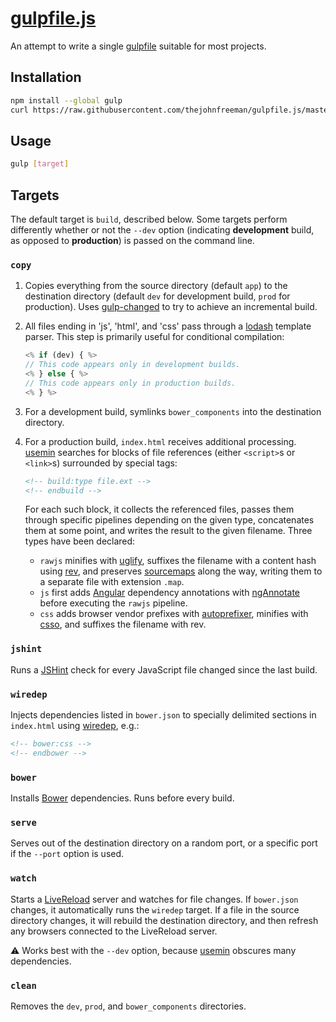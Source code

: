 # [gulpfile.js][]

[gulpfile.js]: https://github.com/thejohnfreeman/gulpfile.js

An attempt to write a single [gulpfile][gulp] suitable for most projects.

[gulp]: http://gulpjs.com/

## Installation

```sh
npm install --global gulp
curl https://raw.githubusercontent.com/thejohnfreeman/gulpfile.js/master/gulpfile.js -o gulpfile.js
```

## Usage

```sh
gulp [target]
```

## Targets

The default target is `build`, described below. Some targets perform differently
whether or not the `--dev` option (indicating **development** build, as opposed
to **production**) is passed on the command line.

### `copy`

1. Copies everything from the source directory (default `app`) to the
   destination directory (default `dev` for development build, `prod` for
   production). Uses [gulp-changed][] to try to achieve an incremental build.

2. All files ending in 'js', 'html', and 'css' pass through a
   [lodash][lodash-template] template parser. This step is primarily useful for
   conditional compilation:

    ```js
    <% if (dev) { %>
    // This code appears only in development builds.
    <% } else { %>
    // This code appears only in production builds.
    <% } %>
    ```

3. For a development build, symlinks `bower_components` into the destination
   directory.

4. For a production build, `index.html` receives additional
   processing. [usemin][] searches for blocks of file references (either
   `<script>`s or `<link>`s) surrounded by special tags:

   ```html
   <!-- build:type file.ext -->
   <!-- endbuild -->
   ```

   For each such block, it collects the referenced files, passes them through
   specific pipelines depending on the given type, concatenates them at some
   point, and writes the result to the given filename. Three types have been
   declared:

    - `rawjs` minifies with [uglify][], suffixes the filename with a content
      hash using [rev][], and preserves [sourcemaps][] along the way, writing
      them to a separate file with extension `.map`.
    - `js` first adds [Angular][] dependency annotations with [ngAnnotate][]
      before executing the `rawjs` pipeline.
    - `css` adds browser vendor prefixes with [autoprefixer][], minifies with
      [csso][], and suffixes the filename with rev.

[gulp-changed]: https://github.com/sindresorhus/gulp-changed
[lodash-template]: http://lodash.com/docs#template
[usemin]: https://github.com/zont/gulp-usemin
[uglify]: http://lisperator.net/uglifyjs/
[rev]: https://github.com/sindresorhus/gulp-rev
[sourcemaps]: https://github.com/floridoo/gulp-sourcemaps
[ngAnnotate]: https://github.com/olov/ng-annotate
[autoprefixer]: https://github.com/postcss/autoprefixer
[csso]: https://github.com/css/csso
[Angular]: https://angularjs.org/

### `jshint`

Runs a [JSHint][] check for every JavaScript file changed since the last build.

[JSHint]: http://www.jshint.com/about/

### `wiredep`

Injects dependencies listed in `bower.json` to specially delimited sections in
`index.html` using [wiredep][], e.g.:

```html
<!-- bower:css -->
<!-- endbower -->
```

[wiredep]: https://github.com/taptapship/wiredep

### `bower`

Installs [Bower][] dependencies. Runs before every build.

[Bower]: http://bower.io/

### `serve`

Serves out of the destination directory on a random port, or a specific port if
the `--port` option is used.

### `watch`

Starts a [LiveReload][] server and watches for file changes. If `bower.json`
changes, it automatically runs the `wiredep` target. If a file in the source
directory changes, it will rebuild the destination directory, and then refresh
any browsers connected to the LiveReload server.

[LiveReload]: http://livereload.com/

:warning: Works best with the `--dev` option, because [usemin][] obscures many
dependencies.

### `clean`

Removes the `dev`, `prod`, and `bower_components` directories.

